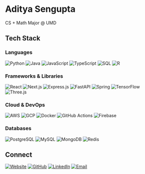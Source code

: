 # Aditya Sengupta

CS + Math Major @ UMD

## Tech Stack

### Languages  

![Python](https://img.shields.io/badge/Python-3776AB?style=for-the-badge&logo=python&logoColor=white) ![Java](https://img.shields.io/badge/Java-007396?style=for-the-badge&logo=openjdk&logoColor=white) ![JavaScript](https://img.shields.io/badge/JavaScript-F7DF1E?style=for-the-badge&logo=javascript&logoColor=black) ![TypeScript](https://img.shields.io/badge/TypeScript-3178C6?style=for-the-badge&logo=typescript&logoColor=white) ![SQL](https://img.shields.io/badge/SQL-4479A1?style=for-the-badge&logo=mysql&logoColor=white) ![R](https://img.shields.io/badge/R-276DC3?style=for-the-badge&logo=r&logoColor=white)

### Frameworks & Libraries  

![React](https://img.shields.io/badge/React-20232A?style=for-the-badge&logo=react&logoColor=61DAFB) ![Next.js](https://img.shields.io/badge/Next.js-000000?style=for-the-badge&logo=nextdotjs&logoColor=white) ![Express.js](https://img.shields.io/badge/Express.js-000000?style=for-the-badge&logo=express&logoColor=white) ![FastAPI](https://img.shields.io/badge/FastAPI-009688?style=for-the-badge&logo=fastapi&logoColor=white) ![Spring](https://img.shields.io/badge/Spring-6DB33F?style=for-the-badge&logo=spring&logoColor=white) ![TensorFlow](https://img.shields.io/badge/TensorFlow-FF6F00?style=for-the-badge&logo=tensorflow&logoColor=white) ![Three.js](https://img.shields.io/badge/Three.js-000000?style=for-the-badge&logo=three.js&logoColor=white)

### Cloud & DevOps  

![AWS](https://img.shields.io/badge/AWS-232F3E?style=for-the-badge&logo=amazon-aws&logoColor=white) ![GCP](https://img.shields.io/badge/GCP-4285F4?style=for-the-badge&logo=google-cloud&logoColor=white) ![Docker](https://img.shields.io/badge/Docker-2496ED?style=for-the-badge&logo=docker&logoColor=white) ![GitHub Actions](https://img.shields.io/badge/GitHub_Actions-2088FF?style=for-the-badge&logo=github-actions&logoColor=white) ![Firebase](https://img.shields.io/badge/Firebase-FFCA28?style=for-the-badge&logo=firebase&logoColor=black)

### Databases  

![PostgreSQL](https://img.shields.io/badge/PostgreSQL-336791?style=for-the-badge&logo=postgresql&logoColor=white) ![MySQL](https://img.shields.io/badge/MySQL-4479A1?style=for-the-badge&logo=mysql&logoColor=white) ![MongoDB](https://img.shields.io/badge/MongoDB-47A248?style=for-the-badge&logo=mongodb&logoColor=white) ![Redis](https://img.shields.io/badge/Redis-DC382D?style=for-the-badge&logo=redis&logoColor=white)

## Connect  

[![Website](https://img.shields.io/badge/Website-000000?style=for-the-badge&logo=About.me&logoColor=white)](https://www.adityasengupta.com) [![GitHub](https://img.shields.io/badge/GitHub-181717?style=for-the-badge&logo=github&logoColor=white)](https://github.com/adi-sen) [![LinkedIn](https://img.shields.io/badge/LinkedIn-0077B5?style=for-the-badge&logo=linkedin&logoColor=white)](https://www.linkedin.com/in/adi-sen) [![Email](https://img.shields.io/badge/Email-D14836?style=for-the-badge&logo=gmail&logoColor=white)](mailto:contact@adityasengupta.com)
